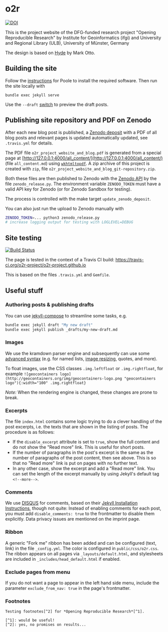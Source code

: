# o2r

[![DOI](https://zenodo.org/badge/DOI/10.5281/zenodo.1485438.svg)](https://doi.org/10.5281/zenodo.1485438)

This is the project website of the DFG-funded research project "Opening Reproducible Research" by Institute for Geoinformatics (ifgi) and University and Regional Library (ULB), University of Münster, Germany

The design is based on [Hyde](https://github.com/poole/hyde) by Mark Otto.

## Building the site

Follow the [instructions](https://github.com/poole/poole) for Poole to install the required software.
Then run the site locally with

```
bundle exec jekyll serve
```

Use the `--draft` [switch](https://jekyllrb.com/docs/drafts/) to preview the draft posts.

## Publishing site repository and PDF on Zenodo

After each new blog post is published, a [Zenodo deposit](https://zenodo.org/api/deposit/depositions/1485438) with a PDF of all blog posts and relevant pages is updated automatically updated, see `.travis.yml` for details.

The PDF file `o2r_project_website_and_blog.pdf` is generated from a special page at [http://127.0.0.1:4000/all_content/](http://127.0.0.1:4000/all_content/) (file `all_content.md`) using [`wkhtmltopdf`](https://wkhtmltopdf.org/).
A zip archive of this project is created with `zip`, file `o2r_project_website_and_blog_git-repository.zip`.

Both these files are then published to Zenodo with the [Zenodo API](http://developers.zenodo.org/) by the file `zenodo_release.py`.
The environment variable `ZENODO_TOKEN` must have a valid API key for Zenodo (or for Zenodo Sandbox for testing).

The process is controlled with the make target `update_zenodo_deposit`.

You can also just run the upload to Zenodo manually with

```bash
ZENODO_TOKEN=... python3 zenodo_release.py
# increase logging output for testing with LOGLEVEL=DEBUG
```

## Site testing

[![Build Status](https://travis-ci.org/o2r-project/o2r-project.github.io.svg?branch=master)](https://travis-ci.org/o2r-project/o2r-project.github.io)

The page is tested in the context of a Travis CI build: https://travis-ci.org/o2r-project/o2r-project.github.io

This is based on the files `.travis.yml` and `Gemfile`.

## Useful stuff

### Authoring posts & publishing drafts

You can use [jekyll-compose](https://github.com/jekyll/jekyll-compose) to streamline some tasks, e.g.

```bash
bundle exec jekyll draft "My new draft"
bundle exec jekyll publish _drafts/my-new-draft.md
```

### Images

We use the kramdown parser engine and subsequently can use some [advanced syntax](http://kramdown.gettalong.org/syntax.html) (e.g. for named lists, [image resizing](http://kramdown.gettalong.org/syntax.html#images), quotes, and more).

To float images, use the CSS classes `.img.leftfloat` or `.img.rightfloat`, for example `![geocontainers logo](http://geocontainers.org/img/geocontainers-logo.png "geocontainers logo"){:width="100" .img.rightfloat}`

*Note:* When the rendering engine is changed, these changes are prone to break.

### Excerpts

The file `index.html` contains some logic trying to do a clever handling of the post excerpts, i.e. the texts that are shown in the listing of posts. The procedure is as follows:

- If the `disable_excerpt` attribute is set to `true`, show the full content and do not show the "Read more" link. This is useful for short posts.
- If the number of paragraphs in the post's excerpt is the same as the number of paragraphs of the post content, then see above. This is so that no "Read more" link is put on pages with no further text.
- In any other case, show the excerpt and add a "Read more" link. You can set the length of the excerpt manually by using Jekyll's default tag `<!--more-->`.

### Comments

We use [DISQUS](https://disqus.com/) for comments, based on their [Jekyll Installation Instructions](https://help.disqus.com/customer/portal/articles/472138-jekyll-installation-instructions), though not quite: Instead of enabling comments for each post, you must add  `disable_comments: true` to the frontmatter to disable them explicitly. Data privacy issues are mentioned on the imprint page.

### Ribbon

A generic "Fork me" ribbon has been added and can be configured (text, link) in the file `_config.yml`. The color is configured in `public/css/o2r.css`. The ribbon appears on all pages via `_layouts/default.html`, and stylesheets are included in `_includes/head_default.html` if enabled.

### Exclude pages from menu

If you do not want a page to appear in the left hand side menu, include the parameter `exclude_from_nav: true` in the page's frontmatter.

### Footnotes

```
Testing footnotes[^2] for *Opening Reproducible Research*[^1].

[^1]: would be useful!
[^2]: yes, no promises on results...
```
